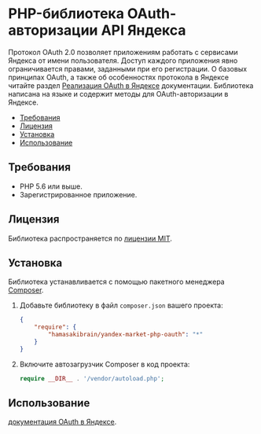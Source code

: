 # PHP-библиотека OAuth-авторизации API Яндекса

Протокол OAuth 2.0 позволяет приложениям работать с сервисами Яндекса от имени пользователя. Доступ каждого приложения явно ограничивается правами, заданными при его регистрации. О базовых принципах OAuth, а также об особенностях протокола в Яндексе читайте раздел [Реализация OAuth в Яндексе](https://tech.yandex.ru/oauth/doc/dg/concepts/ya-oauth-intro-docpage/) документации. Библиотека написана на языке и содержит методы для OAuth-авторизации в Яндексе.  

* [Требования](#Требования)
* [Лицензия](#Лицензия)
* [Установка](#Установка)
* [Использование](#Использование)

## Требования

* PHP 5.6 или выше.
* Зарегистрированное приложение.


## Лицензия

Библиотека распространяется по [лицензии MIT](LICENSE.txt).

## Установка

Библиотека устанавливается с помощью пакетного менеджера [Composer](https://getcomposer.org).

1. Добавьте библиотеку в файл `composer.json` вашего проекта:

   ```json
   {
       "require": {
           "hamasakibrain/yandex-market-php-oauth": "*"
       }
   }
   ```

2. Включите автозагрузчик Composer в код проекта:

   ```php
   require __DIR__ . '/vendor/autoload.php';
   ```   


## Использование

[документация OAuth в Яндексе](https://tech.yandex.ru/oauth/doc/dg/concepts/about-docpage/).
